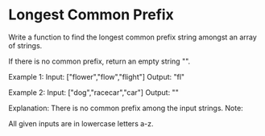 # Longest Common Prefix

Write a function to find the longest common prefix string amongst an array of strings.

If there is no common prefix, return an empty string "".

Example 1:
Input: ["flower","flow","flight"]
Output: "fl"

Example 2:
Input: ["dog","racecar","car"]
Output: ""

Explanation: There is no common prefix among the input strings.
Note:

All given inputs are in lowercase letters a-z.